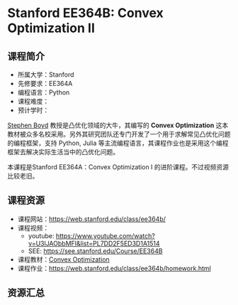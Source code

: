 # Stanford EE364B: Convex Optimization II

## 课程简介

- 所属大学：Stanford
- 先修要求：EE364A
- 编程语言：Python
- 课程难度：
- 预计学时：

[Stephen Boyd](http://web.stanford.edu/~boyd) 教授是凸优化领域的大牛，其编写的 **Convex Optimization** 这本教材被众多名校采用。另外其研究团队还专门开发了一个用于求解常见凸优化问题的编程框架，支持 Python, Julia 等主流编程语言，其课程作业也是采用这个编程框架去解决实际生活当中的凸优化问题。

本课程是Stanford EE364A：Convex Optimization I 的进阶课程。不过视频资源比较老旧。

## 课程资源

- 课程网站：<https://web.stanford.edu/class/ee364b/>
- 课程视频：
  - youtube: <https://www.youtube.com/watch?v=U3lJAObbMFI&list=PL7DD2F5ED3D1A1514>
  - SEE: <https://see.stanford.edu/Course/EE364B>
- 课程教材：[Convex Optimization](https://stanford.edu/~boyd/cvxbook/)
- 课程作业：<https://web.stanford.edu/class/ee364b/homework.html>

## 资源汇总

